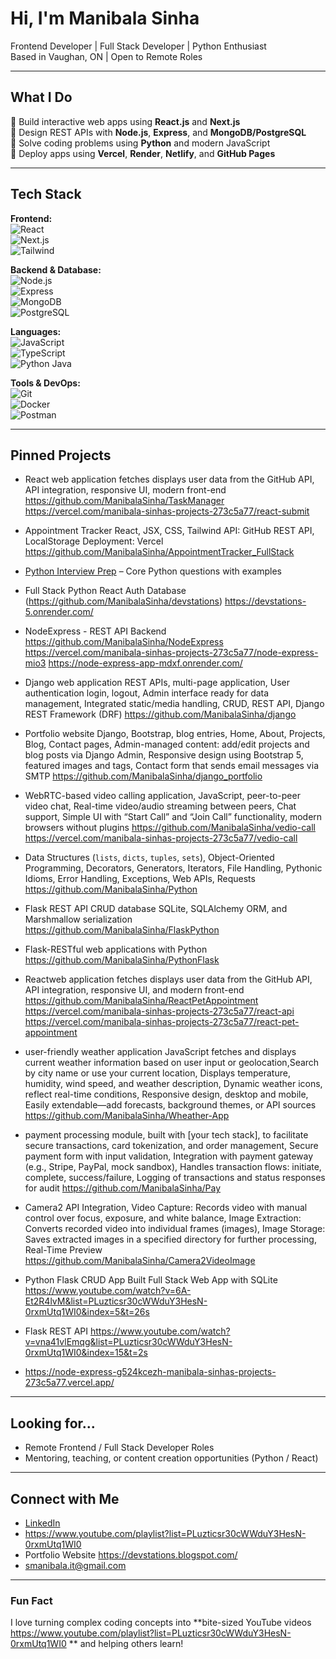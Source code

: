 #  Hi, I'm Manibala Sinha

 Frontend Developer | Full Stack Developer | Python Enthusiast  
 Based in Vaughan, ON | Open to Remote Roles

---

##  What I Do

🔹 Build interactive web apps using **React.js** and **Next.js**  
🔹 Design REST APIs with **Node.js**, **Express**, and **MongoDB/PostgreSQL**  
🔹 Solve coding problems using **Python** and modern JavaScript  
🔹 Deploy apps using **Vercel**, **Render**, **Netlify**, and **GitHub Pages**

---

##  Tech Stack

**Frontend:**  
![React](https://img.shields.io/badge/-React-61DAFB?logo=react&logoColor=000)  
![Next.js](https://img.shields.io/badge/-Next.js-000?logo=next.js)  
![Tailwind](https://img.shields.io/badge/-Tailwind_CSS-38B2AC?logo=tailwind-css&logoColor=fff)

**Backend & Database:**  
![Node.js](https://img.shields.io/badge/-Node.js-339933?logo=node.js&logoColor=fff)  
![Express](https://img.shields.io/badge/-Express-000?logo=express&logoColor=fff)  
![MongoDB](https://img.shields.io/badge/-MongoDB-47A248?logo=mongodb)  
![PostgreSQL](https://img.shields.io/badge/-PostgreSQL-4169E1?logo=postgresql&logoColor=fff)

**Languages:**  
![JavaScript](https://img.shields.io/badge/-JavaScript-F7DF1E?logo=javascript&logoColor=000)  
![TypeScript](https://img.shields.io/badge/-TypeScript-3178C6?logo=typescript&logoColor=fff)  
![Python](https://img.shields.io/badge/-Python-3776AB?logo=python&logoColor=fff)
Java

**Tools & DevOps:**  
![Git](https://img.shields.io/badge/-Git-F05032?logo=git&logoColor=fff)  
![Docker](https://img.shields.io/badge/-Docker-2496ED?logo=docker&logoColor=fff)  
![Postman](https://img.shields.io/badge/-Postman-FF6C37?logo=postman&logoColor=fff)

---

##  Pinned Projects

- React web application fetches displays user data from the GitHub API, API integration, responsive UI, modern front-end https://github.com/ManibalaSinha/TaskManager https://vercel.com/manibala-sinhas-projects-273c5a77/react-submit
- Appointment Tracker React, JSX, CSS, Tailwind API: GitHub REST API, LocalStorage Deployment: Vercel https://github.com/ManibalaSinha/AppointmentTracker_FullStack
- [ Python Interview Prep](https://github.com/ManibalaSinha/Python-Interview) – Core Python questions with examples
- Full Stack Python React Auth Database (https://github.com/ManibalaSinha/devstations) https://devstations-5.onrender.com/
- NodeExpress - REST API Backend https://github.com/ManibalaSinha/NodeExpress https://vercel.com/manibala-sinhas-projects-273c5a77/node-express-mio3 https://node-express-app-mdxf.onrender.com/
- Django web application REST APIs, multi-page application, User authentication login, logout, Admin interface ready for data management, Integrated static/media handling, CRUD, REST API, Django REST Framework (DRF) https://github.com/ManibalaSinha/django
- Portfolio website Django, Bootstrap, blog entries, Home, About, Projects, Blog, Contact pages, Admin-managed content: add/edit projects and blog posts via Django Admin, Responsive design using Bootstrap 5, featured images and tags, Contact form that sends email   messages via SMTP https://github.com/ManibalaSinha/django_portfolio
- WebRTC-based video calling application, JavaScript, peer-to-peer video chat, Real-time video/audio streaming between peers, Chat support, Simple UI with “Start Call” and “Join Call” functionality, modern browsers without plugins https://github.com/ManibalaSinha/vedio-call https://vercel.com/manibala-sinhas-projects-273c5a77/vedio-call

- Data Structures (`lists`, `dicts`, `tuples`, `sets`), Object-Oriented Programming, Decorators, Generators, Iterators, File Handling, Pythonic Idioms, Error Handling, Exceptions, Web APIs, Requests https://github.com/ManibalaSinha/Python
- Flask REST API CRUD database SQLite, SQLAlchemy ORM, and Marshmallow serialization https://github.com/ManibalaSinha/FlaskPython
- Flask-RESTful web applications with Python https://github.com/ManibalaSinha/PythonFlask
- Reactweb application fetches displays user data from the GitHub API, API integration, responsive UI, and modern front-end https://github.com/ManibalaSinha/ReactPetAppointment https://vercel.com/manibala-sinhas-projects-273c5a77/react-api https://vercel.com/manibala-sinhas-projects-273c5a77/react-pet-appointment
- user-friendly weather application JavaScript fetches and displays current weather information based on user input or geolocation,Search by city name or use your current location, Displays temperature, humidity, wind speed, and weather description, Dynamic weather icons, reflect real-time conditions, Responsive design, desktop and mobile, Easily extendable—add forecasts, background themes, or API sources https://github.com/ManibalaSinha/Wheather-App
- payment processing module, built with [your tech stack], to facilitate secure transactions, card tokenization, and order management, Secure payment form with input validation, Integration with payment gateway (e.g., Stripe, PayPal, mock sandbox), Handles transaction flows: initiate, complete, success/failure, Logging of transactions and status responses for audit https://github.com/ManibalaSinha/Pay
- Camera2 API Integration, Video Capture: Records video with manual control over focus, exposure, and white balance, Image Extraction: Converts recorded video into individual frames (images), Image Storage: Saves extracted images in a specified directory for further processing, Real-Time Preview https://github.com/ManibalaSinha/Camera2VideoImage
- Python Flask CRUD App Built Full Stack Web App with SQLite https://www.youtube.com/watch?v=6A-Et2R4lvM&list=PLuzticsr30cWWduY3HesN-0rxmUtq1WI0&index=5&t=26s
- Flask REST API https://www.youtube.com/watch?v=vna41vlEmqg&list=PLuzticsr30cWWduY3HesN-0rxmUtq1WI0&index=15&t=2s
- https://node-express-g524kcezh-manibala-sinhas-projects-273c5a77.vercel.app/


---

##  Looking for...

-  Remote Frontend / Full Stack Developer Roles
-  Mentoring, teaching, or content creation opportunities (Python / React)

---

##  Connect with Me

-  [LinkedIn](https://www.linkedin.com/in/manibala-sinha)
- https://www.youtube.com/playlist?list=PLuzticsr30cWWduY3HesN-0rxmUtq1WI0
-  Portfolio Website https://devstations.blogspot.com/
-  smanibala.it@gmail.com

---

###  Fun Fact

I love turning complex coding concepts into **bite-sized YouTube videos https://www.youtube.com/playlist?list=PLuzticsr30cWWduY3HesN-0rxmUtq1WI0 ** and helping others learn!

